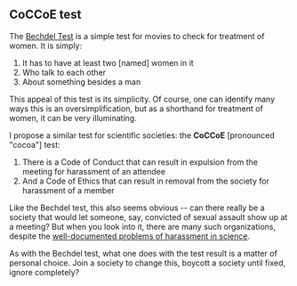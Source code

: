 ## CoCCoE test

The [Bechdel Test](https://bechdeltest.com) is a simple test for movies to check for treatment of women. It is simply: 

1. It has to have at least two [named] women in it
2. Who talk to each other
3. About something besides a man

This appeal of this test is its simplicity. Of course, one can identify many ways this is an oversimplification, but as a shorthand for treatment of women, it can be very illuminating.

I propose a similar test for scientific societies: the **CoCCoE** [pronounced "cocoa"] test:

1. There is a Code of Conduct that can result in expulsion from the meeting for harassment of an attendee
2. And a Code of Ethics that can result in removal from the society for harassment of a member

Like the Bechdel test, this also seems obvious -- can there really be a society that would let someone, say, convicted of sexual assault show up at a meeting? But when you look into it, there are many such organizations, despite the [well-documented problems of harassment in science](https://harassment.agu.org). 

As with the Bechdel test, what one does with the test result is a matter of personal choice. Join a society to change this, boycott a society until fixed, ignore completely?
